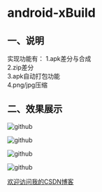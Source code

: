 android-xBuild
==========================================

## 一、说明
实现功能有：
    1.apk差分与合成</br>
    2.zip差分</br>
    3.apk自动打包功能</br>
    4.png/jpg压缩</br>


## 二、效果展示 

![github](http://img.blog.csdn.net/20151203105018139 "附图")

![github](http://img.blog.csdn.net/20151203105048973 "附图")

![github](http://img.blog.csdn.net/20151203104929734 "附图")

![github](http://img.blog.csdn.net/20151203104954739 "附图")


[欢迎访问我的CSDN博客](http://blog.csdn.net/zz7zz7zz)<br />


